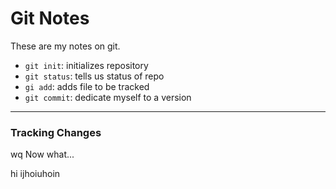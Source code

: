 # Git Notes

These are my notes on git.

* `git init`: initializes repository
* `git status`: tells us status of repo
* `gi add`: adds file to be tracked
* `git commit`: dedicate myself to a version

---

### Tracking Changes
wq
Now what...

hi ijhoiuhoin

